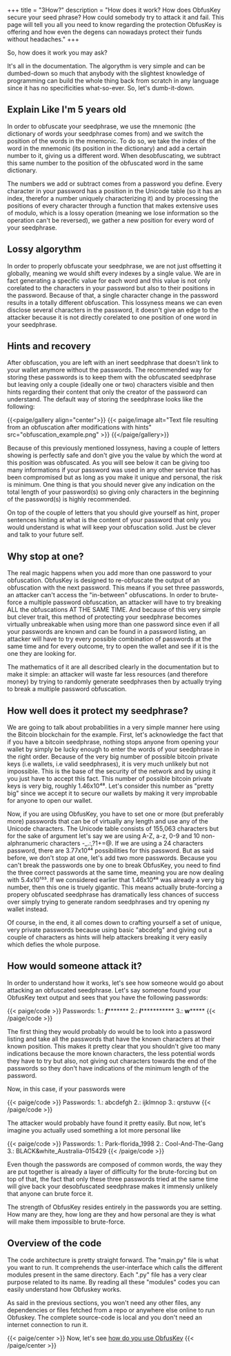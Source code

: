 +++
title = "3How?"
description = "How does it work? How does ObfusKey secure your seed phrase? How could somebody try to attack it and fail. This page will tell you all you need to know regarding the protection ObfusKey is offering and how even the degens can nowadays protect their funds without headaches."
+++

So, how does it work you may ask?

It's all in the documentation. The algorythm is very simple and can be dumbed-down so much that anybody with the slightest knowledge of programming can build the whole thing back from scratch in any language since it has no specificities what-so-ever. So, let's dumb-it-down.

## Explain Like I'm 5 years old

In order to obfuscate your seedphrase, we use the mnemonic (the dictionary of words your seedphrase comes from) and we switch the position of the words in the mnemonic. To do so, we take the index of the word in the mnemonic (its position in the dictionary) and add a certain number to it, giving us a different word. When desobfuscating, we subtract this same number to the position of the obfuscated word in the same dictionary.

The numbers we add or subtract comes from a password you define. Every character in your password has a position in the Unicode table (so it has an index, therefor a number uniquely characterizing it) and by processing the positions of every character through a function that makes extensive uses of modulo, which is a lossy operation (meaning we lose information so the operation can't be reversed), we gather a new position for every word of your seedphrase.

## Lossy algorythm

In order to properly obfuscate your seedphrase, we are not just offsetting it globally, meaning we would shift every indexes by a single value. We are in fact generating a specific value for each word and this value is not only corelated to the characters in your password but also to their positions in the password. Because of that, a single character change in the password results in a totally different obfuscation. This lossyness means we can even disclose several characters in the password, it doesn't give an edge to the attacker because it is not directly corelated to one position of one word in your seedphrase. 

## Hints and recovery

After obfuscation, you are left with an inert seedphrase that doesn't link to your wallet anymore without the passwords. The recommended way for storing these passwords is to keep them with the obfuscated seedphrase but leaving only a couple (ideally one or two) characters visible and then hints regarding their content that only the creator of the password can understand. The default way of storing the seedphrase looks like the following:

{{<paige/gallery align="center">}}
{{< paige/image alt="Text file resulting from an obfuscation after modifications with hints" src="obfuscation_example.png" >}}
{{</paige/gallery>}}

Because of this previously mentioned lossyness, having a couple of letters showing is perfectly safe and don't give you the value by which the word at this position was obfuscated. As you will see below it can be giving too many informations if your password was used in any other service that has been compromised but as long as you make it unique and personal, the risk is minimum. One thing is that you should never give any indication on the total length of your password(s) so giving only characters in the beginning of the password(s) is highly recommended.

On top of the couple of letters that you should give yourself as hint, proper sentences hinting at what is the content of your password that only you would understand is what will keep your obfuscation solid. Just be clever and talk to your future self. 

## Why stop at one?

The real magic happens when you add more than one password to your obfuscation. ObfusKey is designed to re-obfuscate the output of an obfuscation with the next password. This means if you set three passwords, an attacker can't access the "in-between" obfuscations. In order to brute-force a multiple password obfuscation, an attacker will have to try breaking ALL the obfuscations AT THE SAME TIME. And because of this very simple but clever trait, this method of protecting your seedphrase becomes virtually unbreakable when using more than one password since even if all your passwords are known and can be found in a password listing, an attacker will have to try every possible combination of passwords at the same time and for every outcome, try to open the wallet and see if it is the one they are looking for.

The mathematics of it are all described clearly in the documentation but to make it simple:
an attacker will waste far less resources (and therefore money) by trying to randomly generate seedphrases then by actually trying to break a multiple password obfuscation.

## How well does it protect my seedphrase?

We are going to talk about probabilities in a very simple manner here using the Bitcoin blockchain for the example. First, let's acknowledge the fact that if you have a bitcoin seedphrase, nothing stops anyone from opening your wallet by simply be lucky enough to enter the words of your seedphrase in the right order. Because of the very big number of possible bitcoin private keys (i.e wallets, i.e valid seedphrases), it is very much unlikely but not impossible. This is the base of the security of the network and by using it you just have to accept this fact. This number of possible bitcoin private keys is very big, roughly 1.46x10⁴⁸. Let's consider this number as "pretty big" since we accept it to secure our wallets by making it very improbable for anyone to open our wallet.

Now, if you are using ObfusKey, you have to set one or more (but preferably more) passwords that can be of virtually any length and use any of the Unicode characters. The Unicode table consists of 155,063 characters but for the sake of argument let's say we are using A-Z, a-z, 0-9 and 10 non-alphranumeric characters -_.:,?1+=@. If we are using a 24 characters password, there are 3.77x10⁴⁴ possibilities for this password. But as said before, we don't stop at one, let's add two more passwords. Because you can't break the passwords one by one to break ObfusKey, you need to find the three correct passwords at the same time, meaning you are now dealing with 5.4x10¹³³. If we considered earlier that 1.46x10⁴⁸ was already a very big number, then this one is truely gigantic. This means actually brute-forcing a propery obfuscated seedphrase has dramatically less chances of success over simply trying to generate random seedphrases and try opening ny wallet instead.

Of course, in the end, it all comes down to crafting yourself a set of unique, very private passwords because using basic "abcdefg" and giving out a couple of characters as hints will help attackers breaking it very easily which defies the whole purpose.

## How would someone attack it?

In order to understand how it works, let's see how someone would go about attacking an obfuscated seedphrase. Let's say someone found your ObfusKey text output and sees that you have the following passwords:

{{< paige/code >}}
Passwords:
    1.: *****f************
    2.: ***l**************
    3.: ******w***********
{{< /paige/code >}}

The first thing they would probably do would be to look into a password listing and take all the passwords that have the known characters at their known position. This makes it pretty clear that you shouldn't give too many indications because the more known characters, the less potential words they have to try but also, not giving out characters towards the end of the passwords so they don't have indications of the minimum length of the password.

Now, in this case, if your passwords were

{{< paige/code >}}
Passwords:
    1.: abcdefgh
    2.: ijklmnop
    3.: qrstuvw
{{< /paige/code >}}

The attacker would probably have found it pretty easily. But now, let's imagine you actually used something a lot more personal like

{{< paige/code >}}
Passwords:
    1.: Park-florida_1998
    2.: Cool-And-The-Gang
    3.: BLACK&white_Australia-015429
{{< /paige/code >}}

Even though the passwords are composed of common words, the way they are put together is already a layer of difficulty for the brute-forcing but on top of that, the fact that only these three passwords tried at the same time will give back your desobfuscated seedphrase makes it immensly unlikely that anyone can brute force it.

The strength of ObfusKey resides entirely in the passwords you are setting. How many are they, how long are they and how personal are they is what will make them impossible to brute-force.

## Overview of the code

The code architecture is pretty straight forward. The "main.py" file is what you want to run. It comprehends the user-interface which calls the different modules present in the same directory. Each ".py" file has a very clear purpose related to its name. By reading all these "modules" codes you can easily understand how Obfuskey works.

As said in the previous sections, you won't need any other files, any dependencies or files fetched from a repo or anywhere else online to run Obfuskey. The complete source-code is local and you don't need an internet connection to run it.

{{< paige/center >}}
Now, let's see [how do you use ObfusKey](../4howto)
{{< /paige/center >}}
